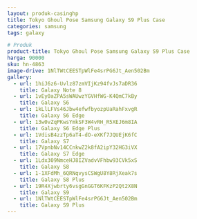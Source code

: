 ```yaml
---
layout: produk-casinghp
title: Tokyo Ghoul Pose Samsung Galaxy S9 Plus Case
categories: samsung
tags: galaxy

# Produk
product-title: Tokyo Ghoul Pose Samsung Galaxy S9 Plus Case
harga: 90000
sku: hn-4863
image-drive: 1NlTWtCEESTpWlFe4srPG6Jt_Aen502Bm
gallery:
  - url: 1hiJ6z6-Uvlz87zmVIjKz94fvJs7aDR36
    title: Galaxy Note 8
  - url: 1vEy0aZPA5sWAUwzYGVHfWG-K4QmC7kBy
    title: Galaxy S6
  - url: 1kLlLFVs46Jbw4efwfbyozpUaRahFxvgR
    title: Galaxy S6 Edge
  - url: 13w0vZqPKwsYmkSF3W4vRH_R5XEJ6m8IA
    title: Galaxy S6 Edge Plus
  - url: 1VdisB4zzTp6aT4-dO-eXKf7JQUEjK6fC
    title: Galaxy S7
  - url: 17VpnbNv14CCnkwZ2k8fA2ipY32HG3iVX
    title: Galaxy S7 Edge
  - url: 1Ldx309NmceHJ8IZVadvVFhbw93CVk5xS
    title: Galaxy S8
  - url: 1-1XFdMh_6QRNqvysCSWgU8Y8RjXeak7s
    title: Galaxy S8 Plus
  - url: 19R4Xjwbrty6vsgGnGGT6KFKzP2Qt2X8N
    title: Galaxy S9
  - url: 1NlTWtCEESTpWlFe4srPG6Jt_Aen502Bm
    title: Galaxy S9 Plus
---
```

